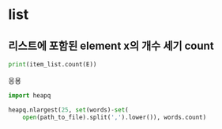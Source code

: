 # list

## 리스트에 포함된 element x의 개수 세기 count

```py
print(item_list.count(E))
```

응용

```py
import heapq

heapq.nlargest(25, set(words)-set(
    open(path_to_file).split(',').lower()), words.count)
```
